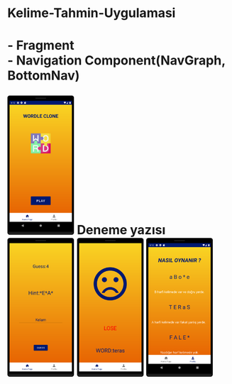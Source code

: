 <h1> Kelime-Tahmin-Uygulamasi<h1>

<b>- Fragment</b>
<br>
<b>- Navigation Component(NavGraph, BottomNav)</b>
 
<img src="Screenshots/homepage.png" width="150"/>
Deneme yazısı
<img src="Screenshots/guessPage.png" width="150">
<img src="Screenshots/resultPage.png" width="150">
<img src="Screenshots/profilePage.png" width="150">

